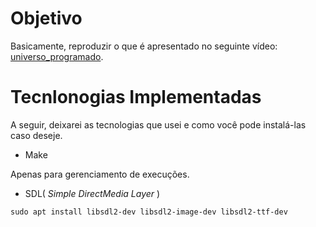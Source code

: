 # Objetivo

Basicamente, reproduzir o que é apresentado no seguinte vídeo: [universo_programado](https://youtu.be/NZlIYr1slAk?list=PLPWikzi38KIwwQdolewJb_Ei1NAb4BSFg).

# Tecnlonogias Implementadas

A seguir, deixarei as tecnologias que usei e como você pode instalá-las caso deseje.

- Make

Apenas para gerenciamento de execuções.

- SDL( _Simple DirectMedia Layer_ )

`sudo apt install libsdl2-dev libsdl2-image-dev libsdl2-ttf-dev`










